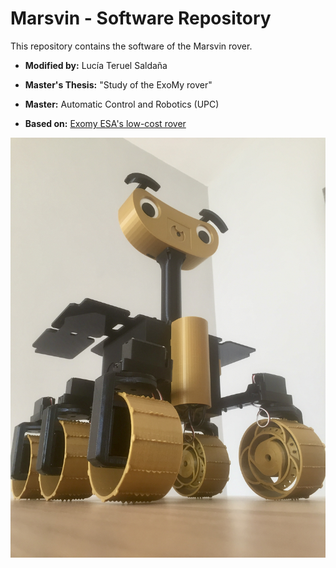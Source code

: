# Marsvin - Software Repository
This repository contains the software of the Marsvin rover.

* **Modified by:** Lucía Teruel Saldaña

* **Master's Thesis:** "Study of the ExoMy rover"

* **Master:** Automatic Control and Robotics (UPC)

* **Based on:** [Exomy ESA's low-cost rover](https://github.com/esa-prl/ExoMy)

<img src="resources/IMG_3654.JPG" alt="drawing" width="600"/>
